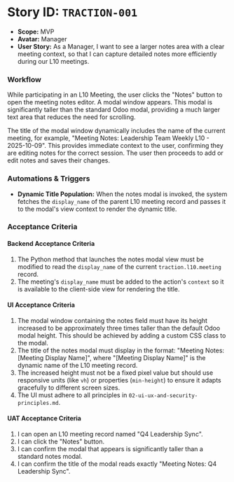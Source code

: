 # Story ID: `TRACTION-001`
- **Scope:** MVP
- **Avatar:** Manager
- **User Story:** As a Manager, I want to see a larger notes area with a clear meeting context, so that I can capture detailed notes more efficiently during our L10 meetings.

### Workflow
While participating in an L10 Meeting, the user clicks the "Notes" button to open the meeting notes editor. A modal window appears. This modal is significantly taller than the standard Odoo modal, providing a much larger text area that reduces the need for scrolling.

The title of the modal window dynamically includes the name of the current meeting, for example, "Meeting Notes: Leadership Team Weekly L10 - 2025-10-09". This provides immediate context to the user, confirming they are editing notes for the correct session. The user then proceeds to add or edit notes and saves their changes.

### Automations & Triggers
- **Dynamic Title Population:** When the notes modal is invoked, the system fetches the `display_name` of the parent L10 meeting record and passes it to the modal's view context to render the dynamic title.

### Acceptance Criteria

#### Backend Acceptance Criteria
1. The Python method that launches the notes modal view must be modified to read the `display_name` of the current `traction.l10.meeting` record.
2. The meeting's `display_name` must be added to the action's `context` so it is available to the client-side view for rendering the title.

#### UI Acceptance Criteria
1. The modal window containing the notes field must have its height increased to be approximately three times taller than the default Odoo modal height. This should be achieved by adding a custom CSS class to the modal.
2. The title of the notes modal must display in the format: "Meeting Notes: [Meeting Display Name]", where "[Meeting Display Name]" is the dynamic name of the L10 meeting record.
3. The increased height must not be a fixed pixel value but should use responsive units (like `vh`) or properties (`min-height`) to ensure it adapts gracefully to different screen sizes.
4. The UI must adhere to all principles in `02-ui-ux-and-security-principles.md`.

#### UAT Acceptance Criteria
1. I can open an L10 meeting record named "Q4 Leadership Sync".
2. I can click the "Notes" button.
3. I can confirm the modal that appears is significantly taller than a standard notes modal.
4. I can confirm the title of the modal reads exactly "Meeting Notes: Q4 Leadership Sync".
